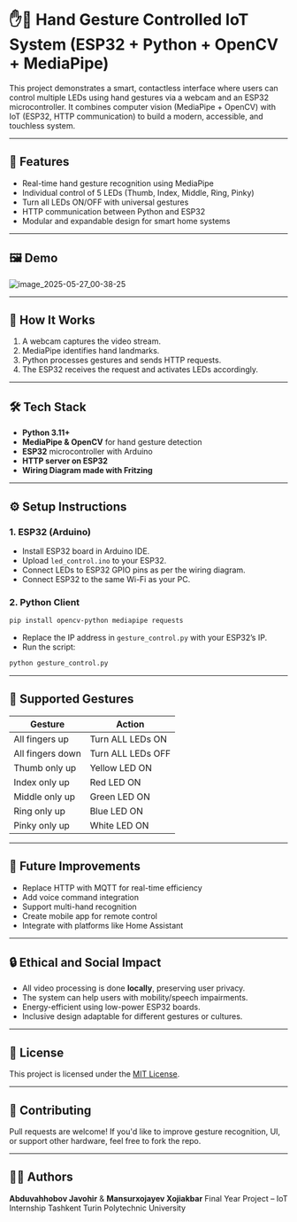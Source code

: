 # ✋🤖 Hand Gesture Controlled IoT System (ESP32 + Python + OpenCV + MediaPipe)

This project demonstrates a smart, contactless interface where users can control multiple LEDs using hand gestures via a webcam and an ESP32 microcontroller. It combines computer vision (MediaPipe + OpenCV) with IoT (ESP32, HTTP communication) to build a modern, accessible, and touchless system.

---

## 📌 Features

- Real-time hand gesture recognition using MediaPipe
- Individual control of 5 LEDs (Thumb, Index, Middle, Ring, Pinky)
- Turn all LEDs ON/OFF with universal gestures
- HTTP communication between Python and ESP32
- Modular and expandable design for smart home systems

---

## 🖼️ Demo

![image_2025-05-27_00-38-25](https://github.com/user-attachments/assets/a1754ec2-0746-4499-9113-327430af8fe0)

---

## 🧠 How It Works

1. A webcam captures the video stream.
2. MediaPipe identifies hand landmarks.
3. Python processes gestures and sends HTTP requests.
4. The ESP32 receives the request and activates LEDs accordingly.

---

## 🛠️ Tech Stack

- **Python 3.11+**
- **MediaPipe & OpenCV** for hand gesture detection
- **ESP32** microcontroller with Arduino
- **HTTP server on ESP32**
- **Wiring Diagram made with Fritzing**

---

## ⚙️ Setup Instructions

### 1. ESP32 (Arduino)
- Install ESP32 board in Arduino IDE.
- Upload `led_control.ino` to your ESP32.
- Connect LEDs to ESP32 GPIO pins as per the wiring diagram.
- Connect ESP32 to the same Wi-Fi as your PC.

### 2. Python Client
```bash
pip install opencv-python mediapipe requests
````

* Replace the IP address in `gesture_control.py` with your ESP32’s IP.
* Run the script:

```bash
python gesture_control.py
```

---

## 🧪 Supported Gestures

| Gesture          | Action            |
| ---------------- | ----------------- |
| All fingers up   | Turn ALL LEDs ON  |
| All fingers down | Turn ALL LEDs OFF |
| Thumb only up    | Yellow LED ON     |
| Index only up    | Red LED ON        |
| Middle only up   | Green LED ON      |
| Ring only up     | Blue LED ON       |
| Pinky only up    | White LED ON      |

---

## 🧩 Future Improvements

* Replace HTTP with MQTT for real-time efficiency
* Add voice command integration
* Support multi-hand recognition
* Create mobile app for remote control
* Integrate with platforms like Home Assistant

---

## 🔒 Ethical and Social Impact

* All video processing is done **locally**, preserving user privacy.
* The system can help users with mobility/speech impairments.
* Energy-efficient using low-power ESP32 boards.
* Inclusive design adaptable for different gestures or cultures.

---

## 📝 License

This project is licensed under the [MIT License](LICENSE).

---

## 🤝 Contributing

Pull requests are welcome! If you'd like to improve gesture recognition, UI, or support other hardware, feel free to fork the repo.

---

## 🙋‍♂️ Authors

**Abduvahhobov Javohir** & **Mansurxojayev Xojiakbar**
Final Year Project – IoT Internship
Tashkent Turin Polytechnic University
